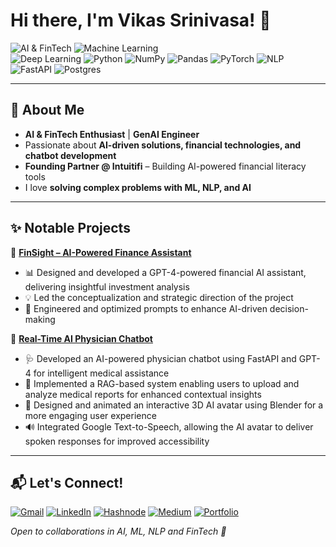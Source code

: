 <!--
**vikassrini/vikassrini** is a ✨ _special_ ✨ repository because its `README.md` (this file) appears on your GitHub profile.

Here are some ideas to get you started:

- 🔭 I’m currently working on ...
- 🌱 I’m currently learning ...
- 👯 I’m looking to collaborate on ...
- 🤔 I’m looking for help with ...
- 💬 Ask me about ...
- 📫 How to reach me: ...
- 😄 Pronouns: ...
- ⚡ Fun fact: ...
-->

# Hi there, I'm Vikas Srinivasa! 👋  

![AI & FinTech](https://img.shields.io/badge/-AI%20%26%20FinTech-blueviolet?style=flat) 
![Machine Learning](https://img.shields.io/badge/-Machine%20Learning-orange?style=flat)  
![Deep Learning](https://img.shields.io/badge/-Deep%20Learning-blue?style=flat)
![Python](https://img.shields.io/badge/-Python-3776AB?style=flat&logo=python&logoColor=white)
![NumPy](https://img.shields.io/badge/numpy-%23013243.svg?style=flat&logo=numpy&logoColor=white)
![Pandas](https://img.shields.io/badge/pandas-%23150458.svg?style=flat&logo=pandas&logoColor=white)
![PyTorch](https://img.shields.io/badge/PyTorch-%23EE4C2C.svg?style=flat&logo=PyTorch&logoColor=white)
![NLP](https://img.shields.io/badge/-NLP-red?style=flat)
![FastAPI](https://img.shields.io/badge/-FastAPI-009688?style=flat)
![Postgres](https://img.shields.io/badge/postgres-%23316192.svg?style=flat&logo=postgresql&logoColor=white)

---

## 🚀 About Me  

- **AI & FinTech Enthusiast** | **GenAI Engineer**  
- Passionate about **AI-driven solutions, financial technologies, and chatbot development**  
- **Founding Partner @ Intuitifi** – Building AI-powered financial literacy tools  
- I love **solving complex problems with ML, NLP, and AI**  

---

## ✨ Notable Projects  

📌 **[FinSight – AI-Powered Finance Assistant](https://github.com/vishwasg217/fin-sight)**  
- 📊 Designed and developed a GPT-4-powered financial AI assistant, delivering insightful investment analysis
- 💡 Led the conceptualization and strategic direction of the project
- 📝 Engineered and optimized prompts to enhance AI-driven decision-making

📌 **[Real-Time AI Physician Chatbot](https://github.com/vikassrini/PhysicianAI-Chatbot)**  
- 🩺 Developed an AI-powered physician chatbot using FastAPI and GPT-4 for intelligent medical assistance
- 📄 Implemented a RAG-based system enabling users to upload and analyze medical reports for enhanced contextual insights
- 🤖 Designed and animated an interactive 3D AI avatar using Blender for a more engaging user experience
- 🔊 Integrated Google Text-to-Speech, allowing the AI avatar to deliver spoken responses for improved accessibility        

---

## 📬 Let's Connect!  

[![Gmail](https://img.shields.io/badge/Gmail-srinivasavikas0@gmail.com-red?style=flat&logo=gmail&logoColor=white)](mailto:srinivasavikas0@gmail.com)
[![LinkedIn](https://img.shields.io/badge/LinkedIn-Vikas%20Srinivasa-blue?style=flat&logo=linkedin)](https://www.linkedin.com/in/vikas-srinivasa)
[![Hashnode](https://img.shields.io/badge/Hashnode-%23007BFF.svg?style=flat&logo=hashnode&logoColor=white)](https://@vikassrinivasa.hashnode.dev/)
[![Medium](https://img.shields.io/badge/Medium-black?style=flat&logo=medium)](https://medium.com/@vikassrinivasa)
[![Portfolio](https://img.shields.io/badge/Portfolio-blue?style=flat&logo=web)](https://vikassrini.github.io/)

 _Open to collaborations in AI, ML, NLP and FinTech 🚀_  

